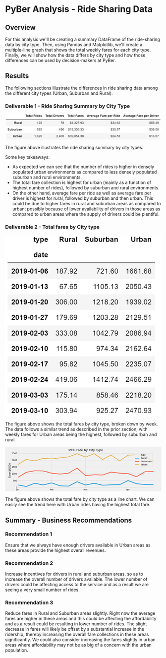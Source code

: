 # PyBer Analysis - Ride Sharing Data

## Overview

For this analysis we'll be creating a summary DataFrame of the ride-sharing data by city type. Then, using Pandas and Matplotlib, we'll create a multiple-line graph that shows the total weekly fares for each city type. Finally, we will show how the data differs by city type and how those differences can be used by decision-makers at PyBer.

## Results

The following sections illustrate the differences in ride sharing data among the different city types (Urban, Suburban and Rural).

### Deliverable 1 - Ride Sharing Summary by City Type

![](Resources/Summary_City_Types.PNG)

The figure above illustrates the ride sharing summary by city types. 

Some key takeaways:
- As expected we can see that the number of rides is higher in densely populated urban environments as compared to less densely populated suburban and rural environments.
- The total fare collection is highest for urban (mainly as a function of highest number of rides), followed by suburban and rural environments.
- On the other hand, average fare per ride as well as average fare per driver is highest for rural, followed by suburban and then urban. This could be due to higher fares in rural and suburban areas as compared to urban; possibly because of lower availability of drivers in those areas as compared to urban areas where the supply of drivers could be plentiful.

### Deliverable 2 - Total fares by City type

![](Resources/TotalFares_City_Type.PNG)

The figure above shows the total fares by city type, broken down by week. The data follows a similar trend as described in the prior section, with weekly fares for Urban areas being the highest, followed by suburban and rural.

![](Resources/TotalFaresBYCityType.PNG)

The figure above shows the total fare by city type as a line chart. We can easily see the trend here with Urban rides having the highest total fare.

## Summary - Business Recommendations

### Recommendation 1
Ensure that we always have enough drivers available in Urban areas as these areas provide the highest overall revenues.

### Recommendation 2
Increase incentives for drivers in rural and suburban areas, so as to increase the overall number of drivers available. The lower number of drivers could be affecting access to the service and as a result we are seeing a very small number of rides.

### Recommendation 3
Reduce fares in Rural and Suburban areas slightly. Right now the average fares are higher in these areas and this could be affecting the affordability and as a result could be resulting in lower number of rides. The slight decrease in fares will likely be offset by a substantial increase in the ridership, thereby increasing the overall fare collections in these areas significantly. We could also consider increasing the fares slightly in urban areas where affordability may not be as big of a concern with the urban population.
